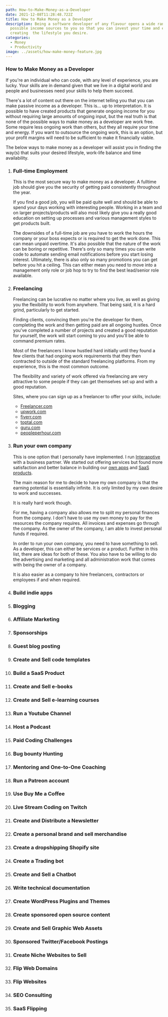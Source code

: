 ```yaml
---
path: How-to-Make-Money-as-a-Developer
date: 2021-12-08T11:28:48.722Z
title: How to Make Money as a Developer
description: Being a software developer of any flavour opens a wide range of
  possible income sources to you so that you can invest your time and energy in
  creating  the lifestyle you desire.
categories:
  - Money
  - Productivity
image: ../assets/how-make-money-feature.jpg
---
```

### How to Make Money as a Developer

If you're an individual who can code, with any level of experience, you are lucky. Your skills are in demand given that we live in a digital world and people and businesses need your skills to help them succeed.

There's a lot of content out there on the internet telling you that you can make passive income as a developer. This is... up to interpretation. It is possible to have created products that generate ongoing income for you without requiring large amounts of ongoing input, but the real truth is that none of the possible ways to make money as a developer are work free. Some require less ongoing work than others, but they all require your time and energy. If you want to outsource the ongoing work, this is an option, but your profit margins will need to be sufficient to make it financially viable.

The below ways to make money as a developer will assist you in finding the way(s) that suits your desired lifestyle, work-life balance and time availability.

1. ### Full-time Employment

   This is the most secure way to make money as a developer. A fulltime job should give you the security of getting paid consistently throughout the year. 

   If you find a good job, you will be paid quite well and should be able to spend your days working with interesting people. Working in a team and on larger projects/products will also most likely give you a really good education on setting up processes and various management styles to get products built.

   The downsides of a full-time job are you have to work the hours the company or your boss expects or is required to get the work done. This can mean unpaid overtime. It's also possible that the nature of the work can be boring or repetitive. There's only so many times you can write code to automate sending email notifications before you start losing interest. Ultimately, there is also only so many promotions you can get before you hit a ceiling. This can either mean you need to move into a management only role or job hop to try to find the best lead/senior role available. 
2. ### Freelancing

   Freelancing can be lucrative no matter where you live, as well as giving you the flexibility to work from anywhere. That being said, it is a hard grind, particularly to get started. 

   Finding clients, convincing them you're the developer for them, completing the work and then getting paid are all ongoing hustles. Once you've completed a number of projects and created a good reputation for yourself, the work will start coming to you and you'll be able to command premium rates. 

   Most of the freelancers I know hustled hard initially until they found a few clients that had ongoing work requirements that they then contracted to outside of the standard freelancing platforms. From my experience, this is the most common outcome. 

   The flexibility and variety of work offered via freelancing are very attractive to some people if they can get themselves set up and with a good reputation.

   Sites, where you can sign up as a freelancer to offer your skills, include:

   * [Freelancer.com](https://freelancer.com)
   * [upwork.com](https://upwork.com)
   * [fiverr.com ](https://fiverr.com)
   * [toptal.com](https://toptal.com)
   * [guru.com](https://guru.com)
   * [peopleperhour.com](https://peopleperhour.com)
3. ### Run your own company

   This is one option that I personally have implemented. I run [Interapptive](https://www.interapptive.com.au) with a business partner. We started out offering services but found more satisfaction and better balance in building our [own apps](https://play.google.com/store/apps/dev?id=7306544510458352015) and [SaaS products](https://www.defectwise.com.au).

   The main reason for me to decide to have my own company is that the earning potential is essentially infinite. It is only limited by my own desire to work and successes. 

   It is really hard work though.

   For me, having a company also allows me to split my personal finances from the company. I don't have to use my own money to pay for the resources the company requires. All invoices and expenses go through the company. As the owner of the company, I am able to invest personal funds if required.

   In order to run your own company, you need to have something to sell. As a developer, this can either be services or a product. Further in this list, there are ideas for both of these. You also have to be willing to do the advertising and marketing and all administration work that comes with being the owner of a company.

   It is also easier as a company to hire freelancers, contractors or employees if and when required. 
4. ### Build indie apps
5. ### Blogging
6. ### Affiliate Marketing
7. ### Sponsorships
8. ### Guest blog posting
9. ### Create and Sell code templates
10. ### Build a SaaS Product
11. ### Create and Sell e-books
12. ### Create and Sell e-learning courses
13. ### Run a Youtube Channel
14. ### Host a Podcast
15. ### Paid Coding Challenges
16. ### Bug bounty Hunting
17. ### Mentoring and One-to-One Coaching
18. ### Run a Patreon account
19. ### Use Buy Me a Coffee
20. ### Live Stream Coding on Twitch
21. ### Create and Distribute a Newsletter
22. ### Create a personal brand and sell merchandise
23. ### Create a dropshipping Shopify site
24. ### Create a Trading bot
25. ### Create and Sell a Chatbot
26. ### Write technical documentation
27. ### Create WordPress Plugins and Themes
28. ### Create sponsored open source content
29. ### Create and Sell Graphic Web Assets
30. ### Sponsored Twitter/Facebook Postings
31. ### Create Niche Websites to Sell
32. ### Flip Web Domains
33. ### Flip Websites
34. ### SEO Consulting
35. ### SaaS Flipping